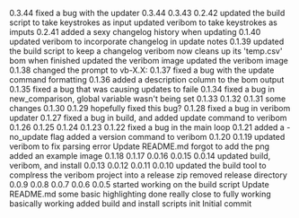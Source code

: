 0.3.44
fixed a bug with the updater
0.3.44
0.3.43
0.2.42
updated the build script to take keystrokes as input
updated veribom to take keystrokes as imputs
0.2.41
added a sexy changelog history when updating
0.1.40
updated veribom to incorporate changelog in update notes
0.1.39
updated the build script to keep a changelog
veribom now cleans up its 'temp.csv' bom when finished
updated the veribom image
updated the veribom image
0.1.38
changed the prompt to vb-X.X:
0.1.37
fixed a bug with the update command formatting
0.1.36
added a description column to the bom output
0.1.35
fixed a bug that was causing updates to faile
0.1.34
fixed a bug in new_comparison, global variable wasn't being set
0.1.33
0.1.32
0.1.31
some changes
0.1.30
0.1.29
hopefully fixed this bug?
0.1.28
fixed a bug in veribom updater
0.1.27
fixed a bug in build, and added update command to veribom
0.1.26
0.1.25
0.1.24
0.1.23
0.1.22
fixed a bug in the main loop
0.1.21
added a -no_update flag
added a version command to veribom
0.1.20
0.1.19
updated veribom to fix parsing error
Update README.md
forgot to add the png
added an example image
0.1.18
0.1.17
0.0.16
0.0.15
0.0.14
updated build, veribom, and install
0.0.13
0.0.12
0.0.11
0.0.10
updated the build tool to complress the veribom project into a release zip
removed release directory
0.0.9
0.0.8
0.0.7
0.0.6
0.0.5
started working on the build script
Update README.md
some basic highlighting done
really close to fully working
basically working
added build and install scripts
init
Initial commit
